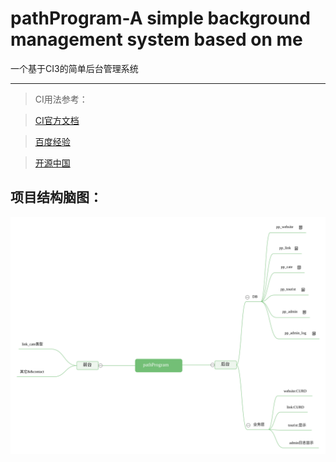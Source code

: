 # pathProgram-A simple background management system based on me #

一个基于CI3的简单后台管理系统

----------


>CI用法参考：

>[CI官方文档](http://codeigniter.org.cn/user_guide/index.html "CI用户文档") 

>[百度经验](https://jingyan.baidu.com/article/20095761ddd27ecb0721b42a.html "百度经验")

>[开源中国](https://my.oschina.net/rain21/blog/505771 "开源中国")



## 项目结构脑图： ##


![pathProgram](pathProgram.svg)


